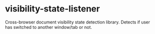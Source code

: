 # visibility-state-listener
Cross-browser document visibility state detection library. Detects if user has switched to another window/tab or not.
